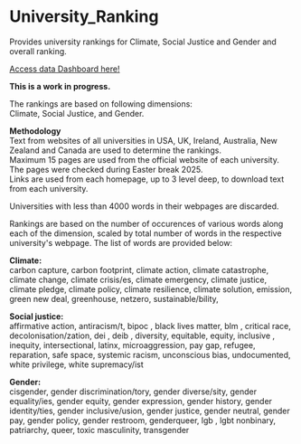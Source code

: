 # University_Ranking
Provides university rankings for Climate, Social Justice and Gender and overall ranking.  

[Access data Dashboard here!](https://uniranking.streamlit.app/)   

<b>This is a work in progress.</b>     
  
The rankings are based on following dimensions:  
Climate, Social Justice, and Gender.

<b>Methodology</b>  
Text from websites of all universities in USA, UK, Ireland, Australia, New Zealand and Canada are used to determine the rankings.  
Maximum 15 pages are used from the official website of each university.  The pages were checked during Easter break 2025.  
Links are used from each homepage, up to 3 level deep, to download text from each university.  

Universities with less than 4000 words in their webpages are discarded.

Rankings are based on the number of occurences of various words along each of the dimension, scaled by total number of words in the respective university's webpage. The list of words are provided below:   

<b>Climate:</b>  
carbon capture,
carbon footprint,
climate action,
climate catastrophe,
climate change,
climate crisis/es,
climate emergency,
climate justice,
climate pledge,
climate policy,
climate resilience,
climate solution,
emission,
green new deal,
greenhouse,
netzero,
sustainable/bility,



<b>Social justice:</b>    
affirmative action,
antiracism/t,
bipoc ,
black lives matter,
 blm ,
critical race,
 decolonisation/zation,
 dei ,
 deib ,
diversity,
equitable,
equity,
inclusive ,
inequity,
intersectional,
latinx,
microaggression,
pay gap,
refugee,
 reparation,
safe space,
systemic racism,
unconscious bias,
undocumented,
white privilege,
white supremacy/ist



<b>Gender:</b>     
cisgender,
gender discrimination/tory,
gender diverse/sity,
gender equality/ies,
gender equity,
gender expression,
gender history,
gender identity/ties,
gender inclusive/usion,
gender justice,
gender neutral,
gender pay,
gender policy,
gender restroom,
genderqueer,
 lgb ,
 lgbt
nonbinary,
patriarchy,
queer,
toxic masculinity,
transgender




